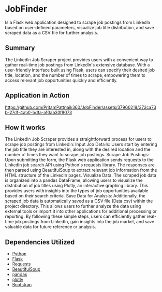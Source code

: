 # JobFinder
Is a Flask web application designed to scrape job postings from LinkedIn based on user-defined parameters, visualize job title distribution, and save scraped data as a CSV file for further analysis.

## Summary 
The LinkedIn Job Scraper project provides users with a convenient way to gather real-time job postings from LinkedIn's extensive database. With a user-friendly interface built using Flask, users can specify their desired job title, location, and the number of times to scrape, empowering them to access relevant job opportunities quickly and efficiently.
## Application in Action
https://github.com/PritamPattnaik360/JobFinder/assets/37960218/373ca73b-27df-4ab0-bdfa-a10aa30f8073

## How it works
The LinkedIn Job Scraper provides a straightforward process for users to scrape job postings from LinkedIn: 
Input Job Details: Users start by entering the job title they are interested in, along with the desired location and the number of times they want to scrape job postings. Scrape Job Postings: Upon submitting the form, the Flask web application sends requests to the LinkedIn job search API using Python's requests library. The responses are then parsed using BeautifulSoup to extract relevant job information from the HTML structure of the LinkedIn pages. Visualize Data: The scraped job data is organized into a pandas DataFrame, allowing users to visualize the distribution of job titles using Plotly, an interactive graphing library. This provides users with insights into the types of job opportunities available based on their search criteria. Save Data for Analysis: Additionally, the scraped job data is automatically saved as a CSV file (Data.csv) within the project directory. This allows users to further analyze the data using external tools or import it into other applications for additional processing or reporting.
By following these simple steps, users can efficiently gather real-time job postings from LinkedIn, gain insights into the job market, and save valuable data for future reference or analysis.

## Dependencies Utilized
- [Python](https://www.python.org)
- [Flask](https://flask.palletsprojects.com/en/1.1.x/)
- [Requests](https://pypi.org/project/requests/)
- [BeautifulSoup](https://pypi.org/project/beautifulsoup4/)
- [pandas](https://pypi.org/project/pandas/)
- [plotly](https://plotly.com/python/)
- [Bootstrap](https://getbootstrap.com/)

